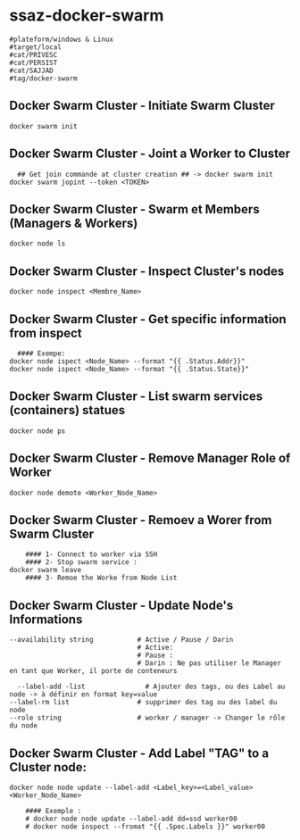 # ssaz-docker-swarm
```
#plateform/windows & Linux
#target/local
#cat/PRIVESC
#cat/PERSIST
#cat/SAJJAD
#tag/docker-swarm
```

## Docker Swarm Cluster - Initiate Swarm Cluster 
```
docker swarm init
```


## Docker Swarm Cluster - Joint a Worker to Cluster
```
  ## Get join commande at cluster creation ## -> docker swarm init
docker swarm jopint --token <TOKEN>
```


## Docker Swarm Cluster - Swarm et Members (Managers & Workers)
```
docker node ls
```


## Docker Swarm Cluster - Inspect Cluster's nodes
```
docker node inspect <Membre_Name>
```


## Docker Swarm Cluster - Get specific information from inspect
```
  #### Exempe:
docker node ispect <Node_Name> --format "{{ .Status.Addr}}"
docker node ispect <Node_Name> --format "{{ .Status.State}}"
```


## Docker Swarm Cluster - List swarm services (containers) statues
```
docker node ps
```


## Docker Swarm Cluster - Remove Manager Role of Worker
```
docker node demote <Worker_Node_Name>
```


## Docker Swarm Cluster - Remoev a Worer from Swarm Cluster 
```
    #### 1- Connect to worker via SSH
    #### 2- Stop swarm service :
docker swarm leave
    #### 3- Remoe the Worke from Node List
```


## Docker Swarm Cluster - Update Node's Informations
```
--availability string           # Active / Pause / Darin 
                                # Active: 
                                # Pause : 
                                # Darin : Ne pas utiliser le Manager en tant que Worker, il porte de conteneurs 

  --label-add -list               # Ajouter des tags, ou des Label au node -> à définir en format key=value
--label-rm list                 # supprimer des tag ou des label du node
--role string                   # worker / manager -> Changer le rôle du node

```


## Docker Swarm Cluster - Add Label "TAG" to a Cluster node:
```
docker node node update --label-add <Label_key>=<Label_value> <Worker_Node_Name>

    #### Exemple : 
    # docker node node update --label-add dd=ssd worker00
    # docker node inspect --fromat "{{ .Spec.Labels }}" worker00

```

